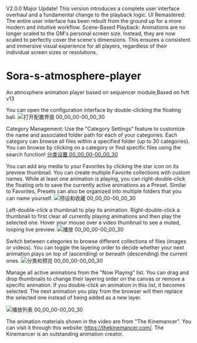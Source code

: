 V2.0.0 Major Update!
This version introduces a complete user interface overhaul and a fundamental change to the playback logic.
UI Remastered: The entire user interface has been rebuilt from the ground up for a more modern and intuitive workflow.
Scene-Based Playback: Animations are no longer scaled to the GM's personal screen size. Instead, they are now scaled to perfectly cover the scene's dimensions. This ensures a consistent and immersive visual experience for all players, regardless of their individual screen sizes or resolutions.

# Sora-s-atmosphere-player
An atmosphere animation player based on sequencer module,Based on fvtt v13

You can open the configuration interface by double-clicking the floating ball.
![打开配置界面 00_00_00-00_00_30](https://github.com/user-attachments/assets/07c77669-c146-4607-a09b-f11e7e581b4c)



Category Management: Use the "Category Settings" feature to customize the name and associated folder path for each of your categories. Each category can browse all files within a specified folder (up to 30 categories). You can browse by clicking on a category or find specific files using the search function!
[分类设置 00_00_00-00_00_30](https://github.com/user-attachments/assets/fb549c89-60e6-40bb-b187-10e6c29b7dc7)



You can add any media to your Favorites by clicking the star icon on its preview thumbnail. You can create multiple Favorite collections with custom names. While at least one animation is playing, you can right-double-click the floating orb to save the currently active animations as a Preset. Similar to Favorites, Presets can also be organized into multiple folders that you can name yourself.
![预设和收藏 00_00_00-00_00_30](https://github.com/user-attachments/assets/b7ca523c-6b20-4253-9ed5-92be7fbbfff7)



Left-double-click a thumbnail to play its animation. Right-double-click a thumbnail to first clear all currently playing animations and then play the selected one.
Hover your mouse over a video thumbnail to see a muted, looping live preview.
![播放 00_00_00-00_00_30](https://github.com/user-attachments/assets/1d4ba949-9e09-4b97-b719-5b68464a0bf5)



Switch between categories to browse different collections of files (images or videos). You can toggle the layering order to decide whether your next animation plays on top of (ascending) or beneath (descending) the current ones.
![分类和预览 00_00_00-00_00_30](https://github.com/user-attachments/assets/0f4d3861-0f37-4535-9a89-6459a57b5062)



Manage all active animations from the "Now Playing" list. You can drag and drop thumbnails to change their layering order on the canvas or remove a specific animation. If you double-click an animation in this list, it becomes selected. The next animation you play from the browser will then replace the selected one instead of being added as a new layer.


![播放列表 00_00_00-00_00_30](https://github.com/user-attachments/assets/171bd1cc-a2f4-431c-9f4d-9649b7fc6aba)

The animation materials shown in the video are from "The Kinemancer". You can visit it through this website: https://thekinemancer.com/. The Kinemancer is an outstanding animation creator.

